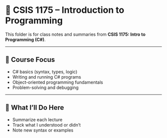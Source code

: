 # 📘 CSIS 1175 – Introduction to Programming

This folder is for class notes and summaries from **CSIS 1175: Intro to Programming (C#)**.

---

## 🧭 Course Focus

- C# basics (syntax, types, logic)
- Writing and running C# programs
- Object-oriented programming fundamentals
- Problem-solving and debugging

---

## 📅 What I’ll Do Here

- Summarize each lecture
- Track what I understood or didn’t
- Note new syntax or examples
